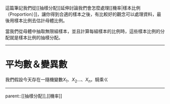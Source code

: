 這篇筆記我們從[[抽樣分配]]延伸討論我們會怎麼處理[[機率|樣本比例（Proportion）]]，讓你得到合適的樣本之後，有比較好的觀念可以處理資料，最後用樣本比例去估計母體比例。

當我們從母體中抽取無限組樣本，並且計算每組樣本的比例時，這些樣本比例的分配就是樣本比例的抽樣分配。
- - -
# 平均數＆變異數
我們假設今天存在一隨機變數$X_1、X_2\ldots、X_n$，騎乘ㄍ

- - -
parent::[[抽樣分配]],[[機率]]